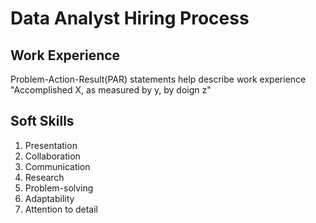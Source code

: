 # Data Analyst Hiring Process

## Work Experience
Problem-Action-Result(PAR) statements help describe work experience 
"Accomplished X, as measured by y, by doign z"

## Soft Skills
1. Presentation
2. Collaboration
3. Communication
4. Research
5. Problem-solving 
6. Adaptability 
7. Attention to detail


